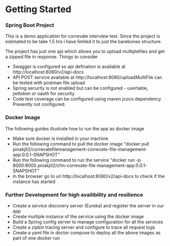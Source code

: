 # Getting Started

### Spring Boot Project
This is a demo application for correvate interview test. Since the project is estimated to be
take 1.5 hrs i have limited it to just the barebones structure.

The project has just one api which allows you to upload multiplefiles and get a zipped file in response.
Things to consider

* Swagger is configured so api defination is available at http://localhost:8080/v2/api-docs
* API POST service available at http://localhost:8080/uploadMultiFile can be tested with postman file upload
* Spring security is not enabled but can be configured  - usertable, jwttoken or oauth for security
* Code test coverage can be configured using maven jcoco dependency. Presently not configured.




### Docker Image
The following guides illustrate how to run the app as docker image
* Make sure docker is installed in your machine
* Run the following command to pull the docker image "docker pull pinakjit2/correvatefilemanagement-correvate-file-management-app:0.0.1-SNAPSHOT"
* Run the following command to run the service "docker run -p 8000:8000 pinakjit2/cfm-correvate-file-management-app:0.0.1-SNAPSHOT"
* In the browser go to url http://localhost:8080/v2/api-docs to check if the instance has started


### Further Development for high availibility and resilience
* Create a service discovery server (Eureka) and register the server in our app
* Create multiple instance of the service using the docker image
* Build a Spring config server to manage configuration for all the services
* Create a zipkin tracing server and configure to trace all request logs
* Create a yaml file in doctor compose to deploy all the above images as part of one docker run